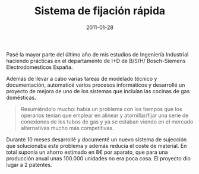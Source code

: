 ﻿---
layout: post
title: Sistema de fijación rápida
date: 2011-01-28
description: PFC de Ingeniería Industrial
img: assets/img/cover/pfc.png
video: fwqJoXIlZEA
tags: [Cosas]
words: 1 minuto
status: published
action-text: Descarga PDF
action-link: /assets/pdf/fijaciones-rapidas.pdf
---

Pasé la mayor parte del último año de mis estudios de Ingeniería Industrial haciendo prácticas en el departamento de I+D de B/S/H/ Bosch-Siemens Electrodomésticos España.

Además de llevar a cabo varias tareas de modelado técnico y documentación, automaticé varios procesos informáticos y desarrollé un proyecto de mejora de uno de los sistemas que incluían las cocinas de gas domésticas.

<blockquote>Resumiéndolo mucho: había un problema con los tiempos que los operarios tenían que emplear en alinear y atornillar/fijar una serie de conexiones de los tubos de gas y ya se estaban viendo en el mercado alternativas mucho más competitivas.</blockquote>

Durante 10 meses desarrollé y documenté un nuevo sistema de sujección que solucionaba este problema y además reducía el coste de material. En total suponía un ahorro estimado en 8€ por aparato, que para una producción anual unas 100.000 unidades no era poca cosa. El proyecto dio lugar a 2 patentes.